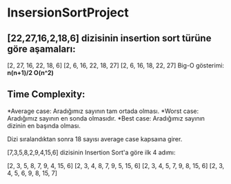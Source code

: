 # InsersionSortProject

## [22,27,16,2,18,6] dizisinin insertion sort türüne göre aşamaları:

[2, 27, 16, 22, 18, 6]
[2, 6, 16, 22, 18, 27]
[2, 6, 16, 18, 22, 27]
Big-O gösterimi: **n(n+1)/2 O(n^2)**

## Time Complexity: 
*Average case: Aradığımız sayının tam ortada olması. 
*Worst case: Aradığımız sayının en sonda olmasıdır. 
*Best case: Aradığımız sayının dizinin en başında olması.

Dizi sıralandıktan sonra 18 sayısı average case kapsaına girer.

[7,3,5,8,2,9,4,15,6] dizisinin Insertion Sort'a göre ilk 4 adımı:

[2, 3, 5, 8, 7, 9, 4, 15, 6]
[2, 3, 4, 8, 7, 9, 5, 15, 6]
[2, 3, 4, 5, 7, 9, 8, 15, 6]
[2, 3, 4, 5, 6, 9, 8, 15, 7]
